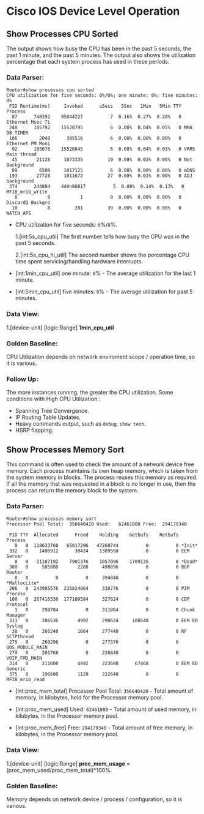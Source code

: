 Cisco IOS Device Level Operation
=====

## Show Processes CPU Sorted
The output shows how busy the CPU has been in the past 5 seconds, the past 1 minute, and the past 5 minutes. The output also shows the utilization percentage that each system process has used in these periods. 

### Data Parser:
```
Router#show processes cpu sorted
CPU utilization for five seconds: 0%/0%; one minute: 0%; five minutes: 0%
 PID Runtime(ms)     Invoked      uSecs   5Sec   1Min   5Min TTY Process 
  87      748392    95844227          7  0.16%  0.27%  0.28%   0 Ethernet Msec Ti 
 248      105792    15520795          6  0.08%  0.04%  0.05%   0 MMA DB TIMER     
 166        2040      305516          6  0.08%  0.00%  0.00%   0 Ethernet PM Moni 
  92      105076    15520845          6  0.08%  0.04%  0.03%   0 VRRS Main thread 
  45       21128     1073335         19  0.08%  0.01%  0.00%   0 Net Background   
  89        6508     1017125          6  0.08%  0.00%  0.00%   0 mDNS             
 193       27728     1011672         27  0.08%  0.01%  0.00%   0 ADJ background   
 374      244804    440n86817          5  0.08%  0.14%  0.13%   0 MFIB_mrib_write  
   8           0           1          0  0.00%  0.00%  0.00%   0 DiscardQ Backgro 
  10           8         201         39  0.00%  0.00%  0.00%   0 WATCH_AFS  
```
 
* CPU utilization for five seconds: `0`%/`0`%. 
  
  1.[int:5s_cpu_util] The first number tells how busy the CPU was in the past 5 seconds.
  
  2.[int:5s_cpu_hi_util] The second number shows the percentage CPU time spent servicing/handling hardware interrupts.

* [int:1min_cpu_util] one minute: `0`% - The average utilization for the last 1 minute.

* [int:5min_cpu_util] five minutes: `0`% - The average utilization for past 5 minutes.

### Data View:  

1.[device-unit] [logic:Range] **1min_cpu_util** 

### Golden Baseline:  
CPU Utilization depends on network enviroment scope / operation time, so it is various.

### Follow Up:  
The more instances running, the greater the CPU utilization. Some conditions with High CPU Utilization :
* Spanning Tree Convergence.
* IP Routing Table Updates.
* Heavy commands output, such as `debug`, `show tech`.
* HSRP flapping.


## Show Processes Memory Sort
This command is often used to check the amount of a network device free memory. Each process maintains its own heap memory, which is taken from the system memory in blocks. The process reuses this memory as required. If all the memory that was requested in a block is no longer in use, then the process can return the memory block to the system. 

### Data Parser:
```
Router#show processes memory sort
Processor Pool Total:  356640420 Used:   62461080 Free:  294179340

 PID TTY  Allocated      Freed    Holding    Getbufs    Retbufs Process
   0   0  118633760   65017296   47260744          0          0 *Init*          
 332   0    1406912      30424    1389568          0          0 EEM Server      
   0   0   11187192    7901376    1057096    1709135          0 *Dead*          
 380   0     585888       2288     490896          0          0 BGP Router      
   0   0          0          0     394848          0          0 *MallocLite*    
 206   0  243985576  235824864     338776          0          0 PIM Process     
 108   0  267416336  177109584     327624          0          0 CDP Protocol    
   1   0     298784          0     311864          0          0 Chunk Manager   
 313   0     286536       4992     298624     100548          0 EEM ED Syslog   
  38   0     266240       1664     277448          0          0 RF SCTPthread   
 275   0     260296          0     277376          0          0 QOS_MODULE_MAIN 
 279   0     201768          0     226848          0          0 VOIP_FMD_MAIN   
 314   0     211600       4992     223688      67468          0 EEM ED Generic  
 375   0     196600       1120     222648          0          0 MFIB_mrib_read  
 ```

* [int:proc_mem_total] Processor Pool Total: `356640420` - Total amount of memory, in kilobytes, held for the Processor memory pool.

* [int:proc_mem_used] Used:  `62461080` - Total amount of used memory, in kilobytes, in the Processor memory pool. 

* [int:proc_mem_free] Free: `294179340` -  Total amount of free memory, in kilobytes, in the Processor memory pool. 

### Data View:  

1.[device-unit] [logic:Range] **proc_mem_usage** =  (proc_mem_used/proc_mem_total)*100%. 

### Golden Baseline:  
Memory depends on network device / process / configuration, so it is various.
